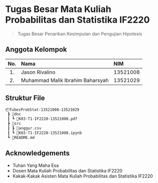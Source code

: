# Tugas Besar Mata Kuliah Probabilitas dan Statistika IF2220
> Tugas Besar Penarikan Kesimpulan dan Pengujian Hipotesis

## Anggota Kelompok
| No.   | Nama | NIM |
| :---: | :--- | :--- |
| 1. | Jason Rivalino | 13521008 |
| 2. | Muhammad Malik Ibrahim Baharsyah  | 13521029 |

## Struktur File
```bash
📦TubesProbStat-13521008-13521029
 ┣ 📂doc
 ┃ ┗ 📜K03-T1-IF2220-13521008.pdf
 ┣ 📂src
 ┃ ┣ 📜anggur.csv
 ┃ ┗ 📜K03-T1-IF2220-13521008.ipynb 
 ┗ 📜README.md
 ```
 
## Acknowledgements
- Tuhan Yang Maha Esa
- Dosen Mata Kuliah Probabilitas dan Statistika IF2220
- Kakak-Kakak Asisten Mata Kuliah Probabilitas dan Statistika IF2220

